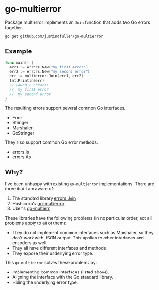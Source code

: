 # go-multierror

Package multierror implements an `Join` function that adds two Go errors together.

```
go get github.com/justindfuller/go-multierror
```

## Example

```go
func main() {
  err1 := errors.New("my first error")
  err2 := errors.New("my second error")
  err := multierror.Join(err1, err2)
  fmt.Println(err)
  // Found 2 errors:
  //  my first error
  //  my second error
}
```

The resulting errors support several common Go interfaces.

* Error
* Stringer
* Marshaler
* GoStringer

They also support common Go error methods.

* errors.Is
* errors.As


## Why?

I've been unhappy with existing `go-multierror` implementations.
There are three that I am aware of:

1. The standard library [errors.Join](https://pkg.go.dev/errors#Join)
2. Hashicorp's [go-multierror](https://github.com/hashicorp/go-multierror)
3. Uber's [go-multierr](https://github.com/uber-go/multierr)

These libraries have the following problems (in no particular order, not all problems apply to all of them):

* They do not implement common interfaces such as Marshaler, so they don't work with JSON output. This applies to other interfaces and encoders as well.
* They all have different interfaces and methods.
* They expose their underlying error type.

This `go-multierror` solves these problems by:

* Implementing common interfaces (listed above).
* Aligning the interface with the Go standard library.
* Hiding the underlying error type.

